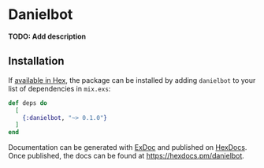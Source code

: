 # Danielbot

**TODO: Add description**

## Installation

If [available in Hex](https://hex.pm/docs/publish), the package can be installed
by adding `danielbot` to your list of dependencies in `mix.exs`:

```elixir
def deps do
  [
    {:danielbot, "~> 0.1.0"}
  ]
end
```

Documentation can be generated with [ExDoc](https://github.com/elixir-lang/ex_doc)
and published on [HexDocs](https://hexdocs.pm). Once published, the docs can
be found at <https://hexdocs.pm/danielbot>.

